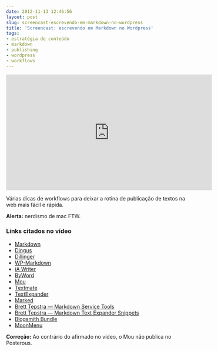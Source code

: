 ```yaml
---
date: 2012-11-13 12:46:56
layout: post
slug: screencast-escrevendo-em-markdown-no-wordpress
title: 'Screencast: escrevendo em Markdown no Wordpress'
tags:
- estratégia de conteúdo
- markdown
- publishing
- wordpress
- workflows
---
```

<iframe width="560" height="315" src="http://www.youtube.com/embed/AJcRizWIH8c" frameborder="0" allowfullscreen></iframe>

Várias dicas de workflows para deixar a rotina de publicação de textos na web mais fácil e rápida.

**Alerta:** nerdismo de mac FTW.

### Links citados no vídeo
* [Markdown](http://daringfireball.net/projects/markdown/)
* [Dingus](http://daringfireball.net/projects/markdown/dingus)
* [Dillinger](http://dillinger.io/)
* [WP-Markdown](http://wordpress.org/extend/plugins/wp-markdown/installation/)
* [iA Writer](http://www.iawriter.com/)
* [ByWord](http://bywordapp.com/)
* [Mou](http://mouapp.com/)
* [Textmate](http://macromates.com)
* [TextExpander](http://smilesoftware.com/TextExpander/index.html)
* [Marked](http://markedapp.com/)
* [Brett Tepstra — Markdown Service Tools](http://brettterpstra.com/code/?did=29)
* [Brett Tepstra — Markdown Text Expander Snippets](http://brettterpstra.com/code/?did=6)
* [Blogsmith Bundle](http://bundle.weblogzinc.com/docs/index.php)
* [MoonMenu](http://manytricks.com/moom/)

**Correção:** Ao contrário do afirmado no vídeo, o Mou não publica no Posterous.